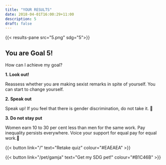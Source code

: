 ```yaml
---
title: "YOUR RESULTS"
date: 2018-04-01T16:00:29+11:00
description: 5
draft: false
---
```


{{< results-pane src="5.png" sdg="5">}}

You are Goal 5!
---

How can I achieve my goal?

**1. Look out!**

Reassess whether you are making sexist remarks in spite of yourself. You can start to change yourself.

**2. Speak out**

Speak up! If you feel that there is gender discrimination, do not take it. 

**3. Do not stay put**

Women earn 10 to 30 per cent less than men for the same work. Pay inequality persists everywhere. Voice your support for equal pay for equal work.


{{< button link="/" text="Retake quiz" colour="#EAEAEA" >}}

{{< button link="/pet/gamja" text="Get my SDG pet!" colour="#B1C46B" >}}
